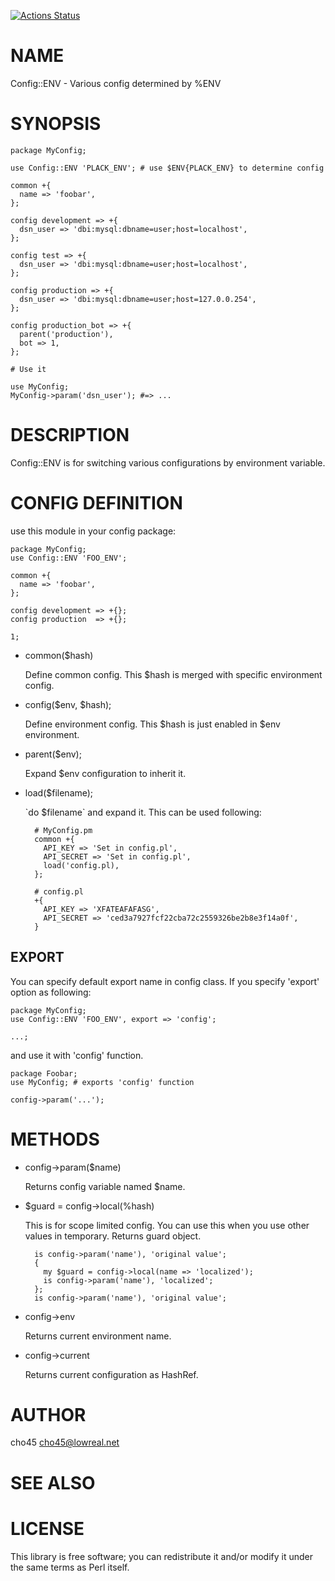 [![Actions Status](https://github.com/cho45/Config-ENV/actions/workflows/test.yml/badge.svg)](https://github.com/cho45/Config-ENV/actions)
# NAME

Config::ENV - Various config determined by %ENV

# SYNOPSIS

    package MyConfig;
    
    use Config::ENV 'PLACK_ENV'; # use $ENV{PLACK_ENV} to determine config
    
    common +{
      name => 'foobar',
    };
    
    config development => +{
      dsn_user => 'dbi:mysql:dbname=user;host=localhost',
    };
    
    config test => +{
      dsn_user => 'dbi:mysql:dbname=user;host=localhost',
    };
    
    config production => +{
      dsn_user => 'dbi:mysql:dbname=user;host=127.0.0.254',
    };
    
    config production_bot => +{
      parent('production'),
      bot => 1,
    };

    # Use it

    use MyConfig;
    MyConfig->param('dsn_user'); #=> ...

# DESCRIPTION

Config::ENV is for switching various configurations by environment variable.

# CONFIG DEFINITION

use this module in your config package:

    package MyConfig;
    use Config::ENV 'FOO_ENV';

    common +{
      name => 'foobar',
    };

    config development => +{};
    config production  => +{};

    1;

- common($hash)

    Define common config. This $hash is merged with specific environment config.

- config($env, $hash);

    Define environment config. This $hash is just enabled in $env environment.

- parent($env);

    Expand $env configuration to inherit it.

- load($filename);

    \`do $filename\` and expand it. This can be used following:

        # MyConfig.pm
        common +{
          API_KEY => 'Set in config.pl',
          API_SECRET => 'Set in config.pl',
          load('config.pl),
        };

        # config.pl
        +{
          API_KEY => 'XFATEAFAFASG',
          API_SECRET => 'ced3a7927fcf22cba72c2559326be2b8e3f14a0f',
        }

## EXPORT

You can specify default export name in config class. If you specify 'export' option as following:

    package MyConfig;
    use Config::ENV 'FOO_ENV', export => 'config';

    ...;

and use it with 'config' function.

    package Foobar;
    use MyConfig; # exports 'config' function

    config->param('...');

# METHODS

- config->param($name)

    Returns config variable named $name.

- $guard = config->local(%hash)

    This is for scope limited config. You can use this when you use other values in temporary. Returns guard object.

        is config->param('name'), 'original value';
        {
          my $guard = config->local(name => 'localized');
          is config->param('name'), 'localized';
        };
        is config->param('name'), 'original value';

- config->env

    Returns current environment name.

- config->current

    Returns current configuration as HashRef.

# AUTHOR

cho45 <cho45@lowreal.net>

# SEE ALSO

# LICENSE

This library is free software; you can redistribute it and/or modify
it under the same terms as Perl itself.
